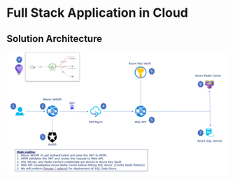 # Full Stack Application in Cloud

## Solution Architecture

![UI Look and Feel | 100x100](./Documentation/Images/ApplicationArchitecture.PNG)

